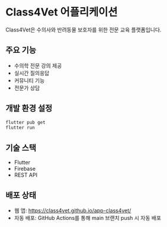 # Class4Vet 어플리케이션

Class4Vet은 수의사와 반려동물 보호자를 위한 전문 교육 플랫폼입니다.

## 주요 기능
- 수의학 전문 강의 제공
- 실시간 질의응답
- 커뮤니티 기능
- 전문가 상담

## 개발 환경 설정
```bash
flutter pub get
flutter run
```

## 기술 스택
- Flutter
- Firebase
- REST API

## 배포 상태
- 웹 앱: https://class4vet.github.io/app-class4vet/
- 자동 배포: GitHub Actions를 통해 main 브랜치 push 시 자동 배포
